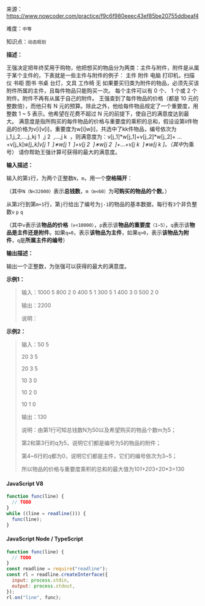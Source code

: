 来源：<https://www.nowcoder.com/practice/f9c6f980eeec43ef85be20755ddbeaf4>

难度：`中等`

知识点：`动态规划`

**描述：**

王强决定把年终奖用于购物，他把想买的物品分为两类：主件与附件，附件是从属于某个主件的，下表就是一些主件与附件的例子：
主件  附件
电脑  打印机，扫描仪
书柜  图书
书桌  台灯，文具
工作椅  无
如果要买归类为附件的物品，必须先买该附件所属的主件，且每件物品只能购买一次。
每个主件可以有 0 个、 1 个或 2 个附件。附件不再有从属于自己的附件。
王强查到了每件物品的价格（都是 10 元的整数倍），而他只有 N 元的预算。除此之外，他给每件物品规定了一个重要度，用整数 1 ~ 5 表示。他希望在花费不超过 N 元的前提下，使自己的满意度达到最大。
满意度是指所购买的每件物品的价格与重要度的乘积的总和，假设设第ii件物品的价格为v[i]v[i]，重要度为w[i]w[i]，共选中了kk件物品，编号依次为j_1,j_2,...,j_kj
1
​
 ,j
2
​
 ,...,j
k
​
 ，则满意度为：v[j_1]*w[j_1]+v[j_2]*w[j_2]+ … +v[j_k]*w[j_k]v[j
1
​
 ]∗w[j
1
​
 ]+v[j
2
​
 ]∗w[j
2
​
 ]+…+v[j
k
​
 ]∗w[j
k
​
]。（其中*为乘号）
请你帮助王强计算可获得的最大的满意度。

**输入描述：**

输入的第`1`行，为两个正整数`N`，`m`，用一个**空格隔开**：

（其中`N（N<32000）`表示**总钱数**，`m（m<60）`为**可购买的物品的个数**。）

从第`2`行到第`m+1`行，第`j`行给出了编号为`j-1`的物品的基本数据，每行有`3`个非负整数`v` `p` `q`

（其中`v`表示该**物品的价格**`（v<10000）`，`p`表示该**物品的重要度**`（1~5）`，`q`表示该**物品是主件还是附件**。如果`q=0`，表示**该物品为主件**，如果`q>0`，表示**该物品为附件**，`q`是**所属主件的编号**）

**输出描述：**

输出一个正整数，为张强可以获得的最大的满意度。

**示例1：**

> 输入：1000 5
800 2 0
400 5 1
300 5 1
400 3 0
500 2 0
>
> 输出：2200
>
> 说明：

**示例2：**

> 输入：50 5
>
> 20 3 5
>
> 20 3 5
>
> 10 3 0
>
> 10 2 0
>
> 10 1 0
>
> 输出：130
>
> 说明：由第1行可知总钱数N为50以及希望购买的物品个数m为5；
> 
> 第2和第3行的q为5，说明它们都是编号为5的物品的附件；
>
> 第4~6行的q都为0，说明它们都是主件，它们的编号依次为3~5；
>
> 所以物品的价格与重要度乘积的总和的最大值为10*1+20*3+20*3=130

<!-- tabs:start -->

#### **JavaScript V8**

```javascript
function func(line) {
  // TODO
}
while ((line = readline())) {
  func(line);
}
```

#### **JavaScript Node / TypeScript**

```javascript
function func(line) {
  // TODO
}
const readline = require("readline");
const rl = readline.createInterface({
  input: process.stdin,
  output: process.stdout,
});
rl.on("line", func);
```

<!-- tabs:end -->
